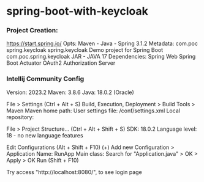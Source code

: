 # spring-boot-with-keycloak

### Project Creation:
https://start.spring.io/
Opts: Maven - Java - Spring 3.1.2
Metadata:
com.poc
spring.keycloak
spring.keycloak
Demo project for Spring Boot
com.poc.spring.keycloak
JAR - JAVA 17
Dependencies:
Spring Web
Spring Boot Actuator
OAuth2 Authorization Server

### Intellij Community Config
Version: 2023.2
Maven: 3.8.6
Java: 18.0.2 (Oracle)

File > Settings (Ctrl + Alt + S)
Build, Execution, Deployment > Build Tools > Maven
Maven home path: <Folder to local Maven>
User settings file: <Folder to local Maven>/conf/settings.xml
Local repository: <Custom moven local repository folder if you want>

File > Project Structure... (Ctrl + Alt + Shift + S)
SDK: 18.0.2
Language level: 18 - no new language features

Edit Configurations (Alt + Shift + F10)
(+) Add new Configuration > Application
Name: RunApp
Main class: Search for "Application.java" > OK > Apply > OK
Run (Shift + F10)

Try access "http://localhost:8080/", to see login page
